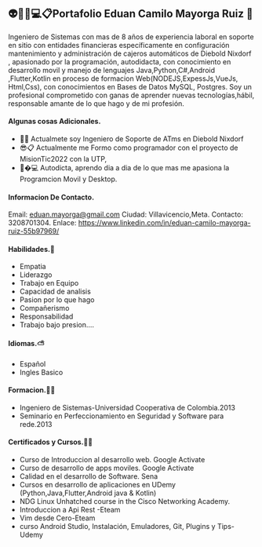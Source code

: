 ## 👽📱🔋💻📋Portafolio Eduan Camilo Mayorga Ruiz 👋


Ingeniero de Sistemas con mas de 8 años de experiencia laboral en soporte en sitio con entidades financieras específicamente  en configuración mantenimiento y administración de cajeros automáticos de Diebold Nixdorf , apasionado por la programación, autodidacta,  con conocimiento en desarrollo movil y manejo de lenguajes  Java,Python,C#,Android ,Flutter,Kotlin en proceso de formacion Web(NODEJS,ExpessJs,VueJs, Html,Css), con conocimientos en Bases de Datos MySQL, Postgres. Soy un profesional comprometido con ganas de aprender nuevas tecnologías,hábil, responsable amante de lo que hago y de mi profesión.

#### Algunas cosas Adicionales.
- 💼💬 Actualmete soy Ingeniero de Soporte de ATms en Diebold Nixdorf
- 😎📋 Actualmente me Formo como programador con el proyecto de MisionTic2022 con la UTP, 
- 📱�💻 Autodicta, aprendo dia a dia de lo que mas me apasiona la Programcion Movil y Desktop.

#### Informacion De Contacto.
Email: eduan.mayorga@gmail.com
Ciudad: Villavicencio,Meta.
Contacto: 3208701304.
Enlace: https://www.linkedin.com/in/eduan-camilo-mayorga-ruiz-55b97969/

#### Habilidades.🚀
- Empatia
- Liderazgo
- Trabajo en Equipo
- Capacidad de analisis
- Pasion por lo que hago
- Compañerismo
- Responsabilidad
- Trabajo bajo presion....

#### Idiomas.⛅
- Español 
- Ingles Basico

#### Formacion.👨‍🎓
- Ingeniero de Sistemas-Universidad Cooperativa de Colombia.2013
- Seminario en Perfeccionamiento en Seguridad y Software para rede.2013

#### Certificados y Cursos.👨‍💻
- Curso de Introduccion al desarrollo web. Google Activate
- Curso de desarrollo de apps moviles. Google Activate
- Calidad en el desarrollo de Software. Sena
- Cursos en desarrollo de aplicaciones en UDemy (Python,Java,Flutter,Android java & Kotlin)
- NDG Linux Unhatched course in the Cisco Networking Academy.
- Introduccion a Api Rest -Eteam
- Vim desde Cero-Eteam
- curso Android Studio, Instalación, Emuladores, Git, Plugins y Tips-Udemy




